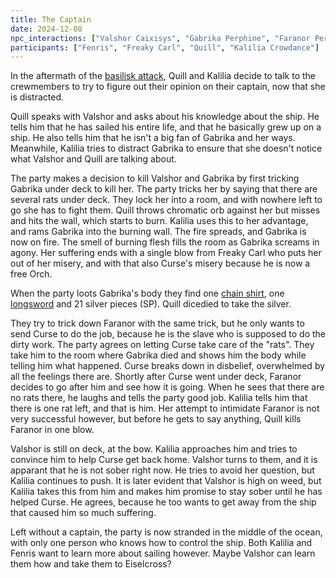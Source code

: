 ```yaml
---
title: The Captain
date: 2024-12-08
npc_interactions: ["Valshor Caixisys", "Gabrika Perphine", "Faranor Perkalyn", "Curse"]
participants: ["Fenris", "Freaky Carl", "Quill", "Kalilia Crowdance"]
---
```

In the aftermath of the [basilisk attack](/session_reports/2024/the_basilisk.md), Quill and Kalilia decide to talk to the crewmembers to try to figure out their opinion on their captain, now that she is distracted.

Quill speaks with Valshor and asks about his knowledge about the ship. He tells him that he has sailed his entire life, and that he basically grew up on a ship. He also tells him that he isn't a big fan of Gabrika and her ways. Meanwhile, Kalilia tries to distract Gabrika to ensure that she doesn't notice what Valshor and Quill are talking about.

The party makes a decision to kill Valshor and Gabrika by first tricking Gabrika under deck to kill her. The party tricks her by saying that there are several rats under deck. They lock her into a room, and with nowhere left to go she has to fight them. Quill throws chromatic orb against her but misses and hits the wall, which starts to burn. Kalilia uses this to her advantage, and rams Gabrika into the burning wall. The fire spreads, and Gabrika is now on fire. The smell of burning flesh fills the room as Gabrika screams in agony. Her suffering ends with a single blow from Freaky Carl who puts her out of her misery, and with that also Curse's misery because he is now a free Orch.

When the party loots Gabrika's body they find one [chain shirt](https://www.dndbeyond.com/equipment/12-chain-shirt), one [longsword](https://www.dndbeyond.com/equipment/4-longsword) and 21 silver pieces (SP). Quill dicedied to take the silver.

They try to trick down Faranor with the same trick, but he only wants to send Curse to do the job, because he is the slave who is supposed to do the dirty work. The party agrees on letting Curse take care of the "rats". They take him to the room where Gabrika died and shows him the body while telling him what happened. Curse breaks down in disbelief, overwhelmed by all the feelings there are. Shortly after Curse went under deck, Faranor decides to go after him and see how it is going. When he sees that there are no rats there, he laughs and tells the party good job. Kalilia tells him that there is one rat left, and that is him. Her attempt to intimidate Faranor is not very successful however, but before he gets to say anything, Quill kills Faranor in one blow.

Valshor is still on deck, at the bow. Kalilia approaches him and tries to convince him to help Curse get back home. Valshor turns to them, and it is apparant that he is not sober right now. He tries to avoid her question, but Kalilia continues to push. It is later evident that Valshor is high on weed, but Kalilia takes this from him and makes him promise to stay sober until he has helped Curse. He agrees, because he too wants to get away from the ship that caused him so much suffering.

Left without a captain, the party is now stranded in the middle of the ocean, with only one person who knows how to control the ship. Both Kalilia and Fenris want to learn more about sailing however. Maybe Valshor can learn them how and take them to Eiselcross?